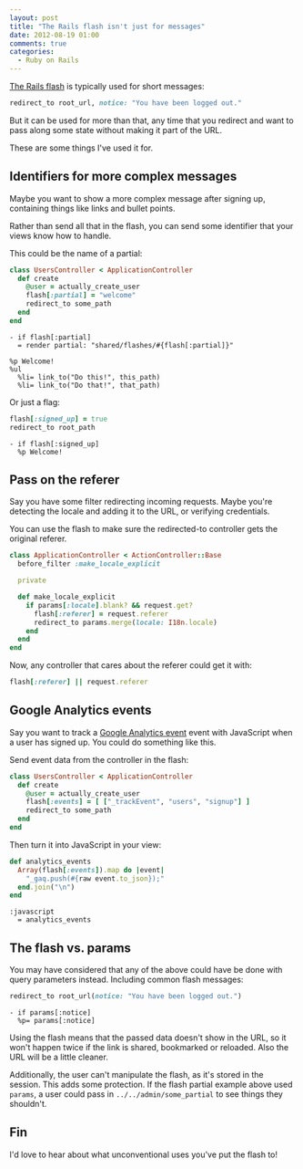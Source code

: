 ```yaml
---
layout: post
title: "The Rails flash isn't just for messages"
date: 2012-08-19 01:00
comments: true
categories:
  - Ruby on Rails
---
```


[The Rails flash](http://guides.rubyonrails.org/action_controller_overview.html#the-flash) is typically used for short messages:

``` ruby app/controllers/sessions_controller.rb
redirect_to root_url, notice: "You have been logged out."
```

But it can be used for more than that, any time that you redirect and want to pass along some state without making it part of the URL.

These are some things I've used it for.


## Identifiers for more complex messages

Maybe you want to show a more complex message after signing up, containing things like links and bullet points.

Rather than send all that in the flash, you can send some identifier that your views know how to handle.

This could be the name of a partial:

``` ruby app/controllers/users_controller.rb
class UsersController < ApplicationController
  def create
    @user = actually_create_user
    flash[:partial] = "welcome"
    redirect_to some_path
  end
end
```

``` haml app/views/layouts/application.html.haml
- if flash[:partial]
  = render partial: "shared/flashes/#{flash[:partial]}"
```

``` haml app/views/shared/flashes/_welcome.html.haml
%p Welcome!
%ul
  %li= link_to("Do this!", this_path)
  %li= link_to("Do that!", that_path)
```

Or just a flag:

``` ruby app/controllers/users_controller.rb
flash[:signed_up] = true
redirect_to root_path
```

``` haml app/views/welcomes/show.html.haml
- if flash[:signed_up]
  %p Welcome!
```


## Pass on the referer

Say you have some filter redirecting incoming requests. Maybe you're detecting the locale and adding it to the URL, or verifying credentials.

You can use the flash to make sure the redirected-to controller gets the original referer.

``` ruby app/controllers/application_controller.rb
class ApplicationController < ActionController::Base
  before_filter :make_locale_explicit

  private

  def make_locale_explicit
    if params[:locale].blank? && request.get?
      flash[:referer] = request.referer
      redirect_to params.merge(locale: I18n.locale)
    end
  end
end
```

Now, any controller that cares about the referer could get it with:

``` ruby
flash[:referer] || request.referer
```


## Google Analytics events

Say you want to track a [Google Analytics event](https://developers.google.com/analytics/devguides/collection/gajs/eventTrackerGuide) event with JavaScript when a user has signed up.
You could do something like this.

Send event data from the controller in the flash:

``` ruby app/controllers/users_controller.rb
class UsersController < ApplicationController
  def create
    @user = actually_create_user
    flash[:events] = [ ["_trackEvent", "users", "signup"] ]
    redirect_to some_path
  end
end
```

Then turn it into JavaScript in your view:

``` ruby app/helpers/layout_helper.rb
def analytics_events
  Array(flash[:events]).map do |event|
    "_gaq.push(#{raw event.to_json});"
  end.join("\n")
end
```

``` haml app/views/layouts/application.html.haml
:javascript
  = analytics_events
```


## The flash vs. params

You may have considered that any of the above could have be done with query parameters instead. Including common flash messages:

``` ruby app/controllers/sessions_controller.rb
redirect_to root_url(notice: "You have been logged out.")
```

``` haml app/views/layouts/application.html.haml
- if params[:notice]
  %p= params[:notice]
```

Using the flash means that the passed data doesn't show in the URL, so it won't happen twice if the link is shared, bookmarked or reloaded. Also the URL will be a little cleaner.

Additionally, the user can't manipulate the flash, as it's stored in the session. This adds some protection. If the flash partial example above used `params`, a user could pass in `../../admin/some_partial` to see things they shouldn't.


## Fin

I'd love to hear about what unconventional uses you've put the flash to!

